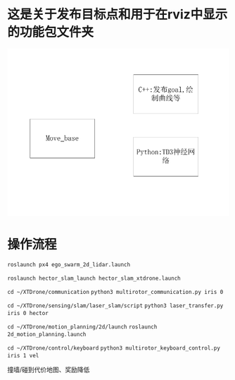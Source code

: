 # 这是关于发布目标点和用于在rviz中显示的功能包文件夹
![Alt text](image.png)

# 操作流程
`roslaunch px4 ego_swarm_2d_lidar.launch`

`roslaunch hector_slam_launch hector_slam_xtdrone.launch`

`cd ~/XTDrone/communication`
`python3 multirotor_communication.py iris 0`

`cd ~/XTDrone/sensing/slam/laser_slam/script`
`python3 laser_transfer.py iris 0 hector`

`cd ~/XTDrone/motion_planning/2d/launch`
`roslaunch 2d_motion_planning.launch`

`cd ~/XTDrone/control/keyboard`
`python3 multirotor_keyboard_control.py iris 1 vel`

撞墙/碰到代价地图、奖励降低


